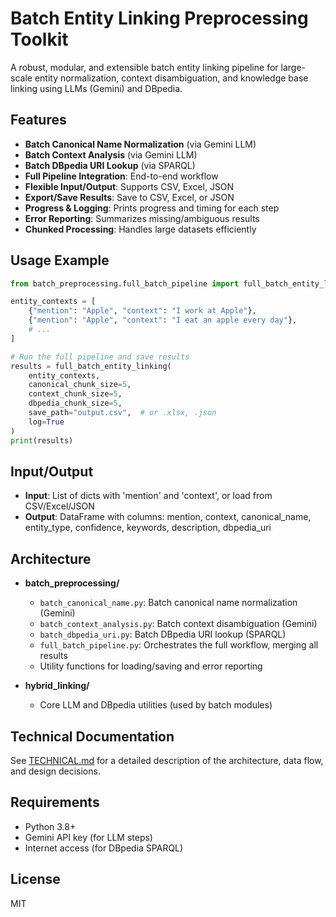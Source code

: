 # Batch Entity Linking Preprocessing Toolkit

A robust, modular, and extensible batch entity linking pipeline for large-scale entity normalization, context disambiguation, and knowledge base linking using LLMs (Gemini) and DBpedia.

## Features

- **Batch Canonical Name Normalization** (via Gemini LLM)
- **Batch Context Analysis** (via Gemini LLM)
- **Batch DBpedia URI Lookup** (via SPARQL)
- **Full Pipeline Integration**: End-to-end workflow
- **Flexible Input/Output**: Supports CSV, Excel, JSON
- **Export/Save Results**: Save to CSV, Excel, or JSON
- **Progress & Logging**: Prints progress and timing for each step
- **Error Reporting**: Summarizes missing/ambiguous results
- **Chunked Processing**: Handles large datasets efficiently

## Usage Example

```python
from batch_preprocessing.full_batch_pipeline import full_batch_entity_linking

entity_contexts = [
    {"mention": "Apple", "context": "I work at Apple"},
    {"mention": "Apple", "context": "I eat an apple every day"},
    # ...
]

# Run the full pipeline and save results
results = full_batch_entity_linking(
    entity_contexts,
    canonical_chunk_size=5,
    context_chunk_size=5,
    dbpedia_chunk_size=5,
    save_path="output.csv",  # or .xlsx, .json
    log=True
)
print(results)
```

## Input/Output
- **Input**: List of dicts with 'mention' and 'context', or load from CSV/Excel/JSON
- **Output**: DataFrame with columns: mention, context, canonical_name, entity_type, confidence, keywords, description, dbpedia_uri

## Architecture

- **batch_preprocessing/**
  - `batch_canonical_name.py`: Batch canonical name normalization (Gemini)
  - `batch_context_analysis.py`: Batch context disambiguation (Gemini)
  - `batch_dbpedia_uri.py`: Batch DBpedia URI lookup (SPARQL)
  - `full_batch_pipeline.py`: Orchestrates the full workflow, merging all results
  - Utility functions for loading/saving and error reporting

- **hybrid_linking/**
  - Core LLM and DBpedia utilities (used by batch modules)

## Technical Documentation
See [TECHNICAL.md](TECHNICAL.md) for a detailed description of the architecture, data flow, and design decisions.

## Requirements
- Python 3.8+
- Gemini API key (for LLM steps)
- Internet access (for DBpedia SPARQL)

## License
MIT 